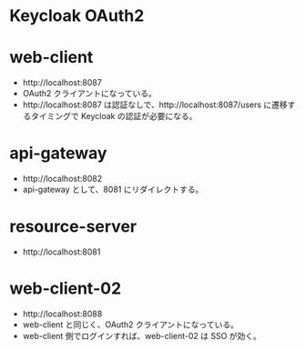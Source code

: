 # Keycloak OAuth2

# web-client

- http://localhost:8087
- OAuth2 クライアントになっている。
- http://localhost:8087 は認証なしで、http://localhost:8087/users に遷移するタイミングで Keycloak の認証が必要になる。

# api-gateway

- http://localhost:8082
- api-gateway として、8081 にリダイレクトする。

# resource-server

- http://localhost:8081

# web-client-02

- http://localhost:8088
- web-client と同じく、OAuth2 クライアントになっている。
- web-client 側でログインすれば、web-client-02 は SSO が効く。
